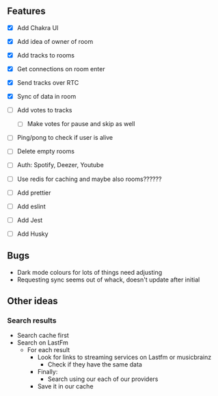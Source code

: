 ## Features
- [x] Add Chakra UI
- [x] Add idea of owner of room
- [x] Add tracks to rooms
- [x] Get connections on room enter
- [x] Send tracks over RTC
- [x] Sync of data in room
- [ ] Add votes to tracks
	- [ ] Make votes for pause and skip as well
- [ ] Ping/pong to check if user is alive
- [ ] Delete empty rooms

- [ ] Auth: Spotify, Deezer, Youtube
- [ ] Use redis for caching and maybe also rooms??????

- [ ] Add prettier
- [ ] Add eslint
- [ ] Add Jest
- [ ] Add Husky

## Bugs
- Dark mode colours for lots of things need adjusting
- Requesting sync seems out of whack, doesn't update after initial

## Other ideas
### Search results
- Search cache first
- Search on LastFm
	- For each result
		- Look for links to streaming services on Lastfm or musicbrainz
			- Check if they have the same data
		- Finally:
			- Search using our each of our providers
		- Save it in our cache